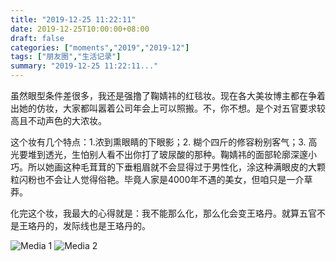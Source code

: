 ```yaml
---
title: "2019-12-25 11:22:11"
date: 2019-12-25T10:00:00+08:00
draft: false
categories: ["moments","2019","2019-12"]
tags: ["朋友圈","生活记录"]
summary: "2019-12-25 11:22:11..."
---
```


虽然眼型条件差很多，我还是强撸了鞠婧祎的红毯妆。现在各大美妆博主都在争着出她的仿妆，大家都叫嚣着公司年会上可以照搬。不，你不想。是个对五官要求较高且不动声色的大浓妆。

这个妆有几个特点：1.浓到熏眼睛的下眼影；2. 糊个四斤的修容粉别客气；3. 高光要堆到透光，生怕别人看不出你打了玻尿酸的那种。鞠婧祎的面部轮廓深邃小巧。所以她画这种毛茸茸的下垂粗眉就不会显得过于男性化，涂这种满眼皮的大颗粒闪粉也不会让人觉得俗艳。毕竟人家是4000年不遇的美女，但咱只是一介草莽。

化完这个妆，我最大的心得就是：我不能那么化，那么化会变王珞丹。就算五官不是王珞丹的，发际线也是王珞丹的。

![Media 1](/Moments/photos/2019-12-25/201912251122110.jpg)
![Media 2](/Moments/photos/2019-12-25/201912251122111.jpg)

